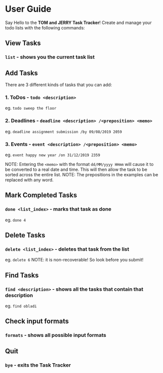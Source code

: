 # User Guide

Say Hello to the **TOM and JERRY Task Tracker**!
Create and manage your todo lists with the following commands:

## View Tasks
### `list` - shows you the current task list

## Add Tasks
There are 3 different kinds of tasks that you can add: 
### 1. ToDos - `todo <description>`
eg. `todo sweep the floor`
### 2. Deadlines - `deadline <description> /<preposition> <memo>`
eg. `deadline assignment submission /by 09/08/2019 2059`
### 3. Events - `event <description> /<preposition> <memo>`
eg. `event happy new year /on 31/12/2019 2359`

NOTE: Entering the `<memo>` with the format `dd/MM/yyyy HHmm` will cause it to be converted to a real date and time. 
This will then allow the task to be sorted across the entire list. 
NOTE: The prepositions in the examples can be replaced with any word. 

## Mark Completed Tasks
### `done <list_index>` - marks that task as done
eg. `done 4` 

## Delete Tasks
### `delete <list_index>` - deletes that task from the list
eg. `delete 6`
NOTE: it is non-recoverable! So look before you submit!

## Find Tasks
### `find <description>` - shows all the tasks that contain that description
eg. `find obladi`

## Check input formats
### `formats` - shows all possible input formats

## Quit
### `bye` - exits the Task Tracker